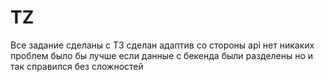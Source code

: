# TZ
Все задание сделаны с ТЗ 
сделан адаптив
со стороны api нет никаких проблем 
было бы лучше если данные с бекенда были разделены 
но и так справился без сложностей
